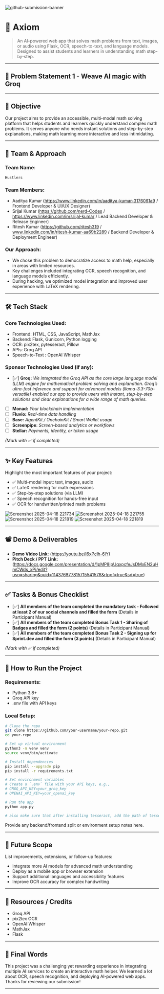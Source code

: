 ![github-submission-banner](https://github.com/user-attachments/assets/a1493b84-e4e2-456e-a791-ce35ee2bcf2f)

# 🚀 Axiom

> An AI-powered web app that solves math problems from text, images, or audio using Flask, OCR, speech-to-text, and language models. Designed to assist students and learners in understanding math step-by-step.

---

## 📌 Problem Statement 1 - Weave Al magic with Groq

---

## 🎯 Objective

Our project aims to provide an accessible, multi-modal math solving platform that helps students and learners quickly understand complex math problems.
It serves anyone who needs instant solutions and step-by-step explanations, making math learning more interactive and less intimidating.

---

## 🧠 Team & Approach

### Team Name:  
`Hustlers`

### Team Members:  
- Aaditya Kumar (https://www.linkedin.com/in/aaditya-kumar-3176061a9 / Frontend Developer & UI/UX Designer)  
- Srijal Kumar  (https://github.com/nerd-Codes / https://www.linkedin.com/in/srijal-kumar / Lead Backend Developer & Release Engineer)
- Ritesh Kumar  (https://github.com/ritesh319 / www.linkedin.com/in/ritesh-kumar-aa69b2289 / Backend Developer & Deployment Engineer)

### Our Approach:  
- We chose this problem to democratize access to math help, especially in areas with limited resources.  
- Key challenges included integrating OCR, speech recognition, and language models efficiently.
- During hacking, we optimized model integration and improved user experience with LaTeX rendering. 

---

## 🛠️ Tech Stack

### Core Technologies Used:
- Frontend: HTML, CSS, JavaScript, MathJax
- Backend: Flask, Gunicorn, Python logging
- OCR: pix2tex, pytesseract, Pillow 
- APIs: Groq API
- Speech-to-Text : OpenAI Whisper

### Sponsor Technologies Used (if any):
- [✅] **Groq:** _We integrated the Groq API as the core large language model (LLM) engine for mathematical problem solving and explanation. Groq’s ultra-fast inference and support for advanced models
  (llama-3.3-70b-versatile) enabled our app to provide users with instant, step-by-step solutions and clear explanations for a wide range of math queries._  
- [ ] **Monad:** _Your blockchain implementation_  
- [ ] **Fluvio:** _Real-time data handling_  
- [ ] **Base:** _AgentKit / OnchainKit / Smart Wallet usage_  
- [ ] **Screenpipe:** _Screen-based analytics or workflows_  
- [ ] **Stellar:** _Payments, identity, or token usage_

*(Mark with ✅ if completed)*

---

## ✨ Key Features

Highlight the most important features of your project:

- ✅ Multi-modal input: text, images, audio
- ✅ LaTeX rendering for math expressions  
- ✅ Step-by-step solutions (via LLM)
- ✅ Speech recognition for hands-free input
- ✅ OCR for handwritten/printed math problems

![Screenshot 2025-04-18 221734](https://github.com/user-attachments/assets/cca84c0a-d482-475b-95de-58c48c7dec01)
![Screenshot 2025-04-18 221755](https://github.com/user-attachments/assets/71ec8667-9ca3-4099-bdf8-366b4e8e706f)
![Screenshot 2025-04-18 221819](https://github.com/user-attachments/assets/2bbfa256-9ecc-4358-b000-5e1ab9bc5c0e)
![Screenshot 2025-04-18 221819](https://github.com/user-attachments/assets/7fcdc38b-208c-4ee5-a8e2-587330f495a1)

---

## 📽️ Demo & Deliverables

- **Demo Video Link:** (https://youtu.be/I6xPclh-6lY)
- **Pitch Deck / PPT Link:** (https://docs.google.com/presentation/d/1pMP8ipUqxpcfeJsDMxEN2uHmCWds_xPj/edit?usp=sharing&ouid=114376877815715541578&rtpof=true&sd=true)

---

## ✅ Tasks & Bonus Checklist

- [✅] **All members of the team completed the mandatory task - Followed at least 2 of our social channels and filled the form** (Details in Participant Manual)  
- [✅] **All members of the team completed Bonus Task 1 - Sharing of Badges and filled the form (2 points)**  (Details in Participant Manual)
- [✅] **All members of the team completed Bonus Task 2 - Signing up for Sprint.dev and filled the form (3 points)**  (Details in Participant Manual)

*(Mark with ✅ if completed)*

---

## 🧪 How to Run the Project

### Requirements:
- Python 3.8+
- Groq API key
- .env file with API keys

### Local Setup:
```bash
# Clone the repo
git clone https://github.com/your-username/your-repo.git
cd your-repo

# Set up virtual environment
python3 -m venv venv
source venv/bin/activate

# Install dependencies
pip install --upgrade pip
pip install -r requirements.txt

# Set environment variables
# Create a `.env` file with your API keys, e.g.,
# GROQ_API_KEY=your_groq_key
# OPENAI_API_KEY=your_openai_key

# Run the app
python app.py

# also make sure that after installing tesseract, add the path of tesseract in pt.py
```

Provide any backend/frontend split or environment setup notes here.

---

## 🧬 Future Scope

List improvements, extensions, or follow-up features:

- Integrate more AI models for advanced math understanding  
- Deploy as a mobile app or browser extension
- Support additional languages and accessibility features
- Improve OCR accuracy for complex handwriting

---

## 📎 Resources / Credits

- Groq API
- pix2tex OCR
- OpenAI Whisper
- MathJax
- Flask

---

## 🏁 Final Words

This project was a challenging yet rewarding experience in integrating multiple AI services to create an interactive math helper. We learned a lot about OCR, speech recognition, and deploying AI-powered web apps. Thanks for reviewing our submission!

---
